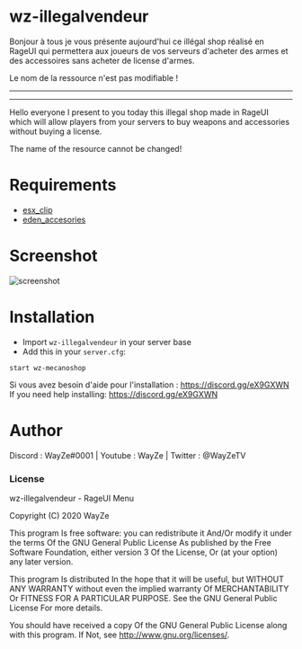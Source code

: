 # wz-illegalvendeur

Bonjour à tous je vous présente aujourd'hui ce illégal shop réalisé en RageUI qui permettera aux joueurs de vos serveurs d'acheter des armes et des accessoires sans acheter de license d'armes.

Le nom de la ressource n'est pas modifiable !

-----------------------------------------------------
-----------------------------------------------------

Hello everyone I present to you today this illegal shop made in RageUI which will allow players from your servers to buy weapons and accessories without buying a license.


The name of the resource cannot be changed!

# Requirements

- [esx_clip](https://github.com/gregos1810/esx_clip) 
- [eden_accesories](https://github.com/esx-community/eden_accesories) 

# Screenshot

![screenshot](https://media.discordapp.net/attachments/723280320450920480/728964362475405402/unknown.png?width=704&height=702)

# Installation
- Import `wz-illegalvendeur` in your server base
- Add this in your `server.cfg`:

```
start wz-mecanoshop
```
Si vous avez besoin d'aide pour l'installation : https://discord.gg/eX9GXWN
If you need help installing: https://discord.gg/eX9GXWN

# Author 
Discord : WayZe#0001 | Youtube : WayZe | Twitter : @WayZeTV

### License
wz-illegalvendeur - RageUI Menu

Copyright (C) 2020 WayZe

This program Is free software: you can redistribute it And/Or modify it under the terms Of the GNU General Public License As published by the Free Software Foundation, either version 3 Of the License, Or (at your option) any later version.

This program Is distributed In the hope that it will be useful, but WITHOUT ANY WARRANTY without even the implied warranty Of MERCHANTABILITY Or FITNESS FOR A PARTICULAR PURPOSE. See the GNU General Public License For more details.

You should have received a copy Of the GNU General Public License along with this program. If Not, see http://www.gnu.org/licenses/.
